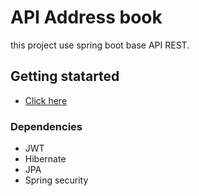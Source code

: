# API Address book

this project use spring boot base API REST.

## Getting statarted

* [Click here](https://github.com/jcapellanvasquez/AddressBook#getting-started)

### Dependencies
* JWT
* Hibernate
* JPA
* Spring security